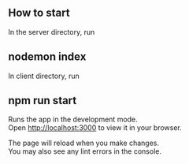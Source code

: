 

## How to start

In the server directory, run
## nodemon index
In client directory, run
## npm run start

Runs the app in the development mode.\
Open [http://localhost:3000](http://localhost:3000) to view it in your browser.

The page will reload when you make changes.\
You may also see any lint errors in the console.





